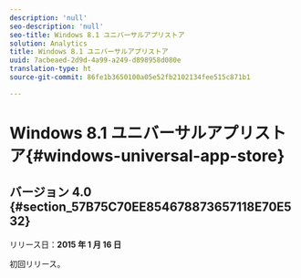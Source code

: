 ```yaml
---
description: 'null'
seo-description: 'null'
seo-title: Windows 8.1 ユニバーサルアプリストア
solution: Analytics
title: Windows 8.1 ユニバーサルアプリストア
uuid: 7acbeaed-2d9d-4a99-a249-d898958d080e
translation-type: ht
source-git-commit: 86fe1b3650100a05e52fb2102134fee515c871b1

---
```



# Windows 8.1 ユニバーサルアプリストア{#windows-universal-app-store}

## バージョン 4.0 {#section_57B75C70EE854678873657118E70E532}

リリース日：**2015 年 1 月 16 日**

初回リリース。
